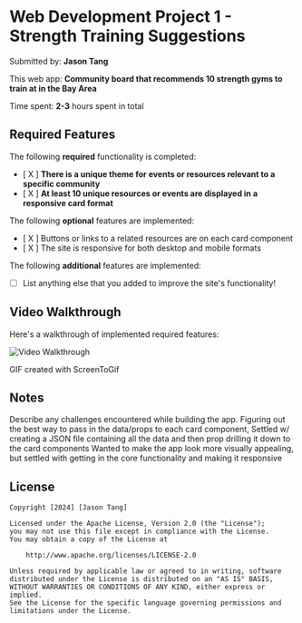 # Web Development Project 1 - Strength Training Suggestions

Submitted by: **Jason Tang**

This web app: **Community board that recommends 10 strength gyms to train at in the Bay Area**

Time spent: **2-3** hours spent in total

## Required Features

The following **required** functionality is completed:

- [ X ] **There is a unique theme for events or resources relevant to a specific community**
- [ X ] **At least 10 unique resources or events are displayed in a responsive card format**

The following **optional** features are implemented:

- [ X ] Buttons or links to a related resources are on each card component
- [ X ] The site is responsive for both desktop and mobile formats

The following **additional** features are implemented:

* [ ] List anything else that you added to improve the site's functionality!

## Video Walkthrough

Here's a walkthrough of implemented required features:

<img src='https://imgur.com/6nDPUuL.gif' title='Video Walkthrough' width='' alt='Video Walkthrough' />

<!-- Replace this with whatever GIF tool you used! -->
GIF created with ScreenToGif
<!-- Recommended tools:
[Kap](https://getkap.co/) for macOS
[ScreenToGif](https://www.screentogif.com/) for Windows
[peek](https://github.com/phw/peek) for Linux. -->

## Notes

Describe any challenges encountered while building the app.
Figuring out the best way to pass in the data/props to each card component,
Settled w/ creating a JSON file containing all the data and then prop drilling it down to the card components
Wanted to make the app look more visually appealing, but settled with getting in the core functionality and making it responsive

## License

    Copyright [2024] [Jason Tang]

    Licensed under the Apache License, Version 2.0 (the "License");
    you may not use this file except in compliance with the License.
    You may obtain a copy of the License at

        http://www.apache.org/licenses/LICENSE-2.0

    Unless required by applicable law or agreed to in writing, software
    distributed under the License is distributed on an "AS IS" BASIS,
    WITHOUT WARRANTIES OR CONDITIONS OF ANY KIND, either express or implied.
    See the License for the specific language governing permissions and
    limitations under the License.